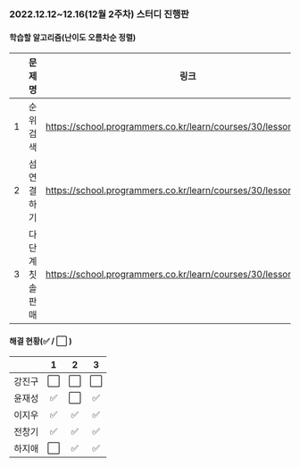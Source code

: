 ### 2022.12.12~12.16(12월 2주차) 스터디 진행판

#### 학습할 알고리즘(난이도 오름차순 정렬)

|      |      문제명      |                             링크                             | 난이도 |
| :--: | :--------------: | :----------------------------------------------------------: | :----: |
|  1  |    순위검색    | https://school.programmers.co.kr/learn/courses/30/lessons/72412 |  Lv.2  |
|  2   |   섬연결하기   | https://school.programmers.co.kr/learn/courses/30/lessons/42861 |  Lv.3  |
|  3   | 다단계칫솔판매 | https://school.programmers.co.kr/learn/courses/30/lessons/77486 |  Lv.3  |

#### 해결 현황(:white_check_mark: / :white_large_square:  )

|        |          1           |          2           |          3           |
| :----: | :------------------: | :------------------: | :------------------: |
| 강진구 | :white_large_square: | :white_large_square: | :white_large_square: |
| 윤재성 |  :white_check_mark:  | :white_large_square: | :white_check_mark: |
| 이지우 |  :white_check_mark:  | :white_check_mark: | :white_check_mark: |
| 전창기 |  :white_check_mark:  |  :white_check_mark:  |  :white_check_mark:  |
| 하지애 | :white_large_square: | :white_check_mark:  | :white_check_mark:  |
